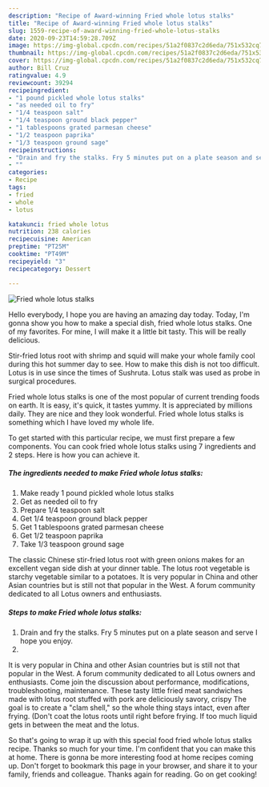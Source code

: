 ```yaml
---
description: "Recipe of Award-winning Fried whole lotus stalks"
title: "Recipe of Award-winning Fried whole lotus stalks"
slug: 1559-recipe-of-award-winning-fried-whole-lotus-stalks
date: 2020-09-23T14:59:28.709Z
image: https://img-global.cpcdn.com/recipes/51a2f0837c2d6eda/751x532cq70/fried-whole-lotus-stalks-recipe-main-photo.jpg
thumbnail: https://img-global.cpcdn.com/recipes/51a2f0837c2d6eda/751x532cq70/fried-whole-lotus-stalks-recipe-main-photo.jpg
cover: https://img-global.cpcdn.com/recipes/51a2f0837c2d6eda/751x532cq70/fried-whole-lotus-stalks-recipe-main-photo.jpg
author: Bill Cruz
ratingvalue: 4.9
reviewcount: 39294
recipeingredient:
- "1 pound pickled whole lotus stalks"
- "as needed oil to fry"
- "1/4 teaspoon salt"
- "1/4 teaspoon ground black pepper"
- "1 tablespoons grated parmesan cheese"
- "1/2 teaspoon paprika"
- "1/3 teaspoon ground sage"
recipeinstructions:
- "Drain and fry the stalks. Fry 5 minutes put on a plate season and serve I hope you enjoy."
- ""
categories:
- Recipe
tags:
- fried
- whole
- lotus

katakunci: fried whole lotus 
nutrition: 238 calories
recipecuisine: American
preptime: "PT25M"
cooktime: "PT49M"
recipeyield: "3"
recipecategory: Dessert

---
```



![Fried whole lotus stalks](https://img-global.cpcdn.com/recipes/51a2f0837c2d6eda/751x532cq70/fried-whole-lotus-stalks-recipe-main-photo.jpg)

Hello everybody, I hope you are having an amazing day today. Today, I'm gonna show you how to make a special dish, fried whole lotus stalks. One of my favorites. For mine, I will make it a little bit tasty. This will be really delicious.

Stir-fried lotus root with shrimp and squid will make your whole family cool during this hot summer day to see. How to make this dish is not too difficult. Lotus is in use since the times of Sushruta. Lotus stalk was used as probe in surgical procedures.

Fried whole lotus stalks is one of the most popular of current trending foods on earth. It is easy, it's quick, it tastes yummy. It is appreciated by millions daily. They are nice and they look wonderful. Fried whole lotus stalks is something which I have loved my whole life.


To get started with this particular recipe, we must first prepare a few components. You can cook fried whole lotus stalks using 7 ingredients and 2 steps. Here is how you can achieve it.

<!--inarticleads1-->

##### The ingredients needed to make Fried whole lotus stalks:

1. Make ready 1 pound pickled whole lotus stalks
1. Get as needed oil to fry
1. Prepare 1/4 teaspoon salt
1. Get 1/4 teaspoon ground black pepper
1. Get 1 tablespoons grated parmesan cheese
1. Get 1/2 teaspoon paprika
1. Take 1/3 teaspoon ground sage


The classic Chinese stir-fried lotus root with green onions makes for an excellent vegan side dish at your dinner table. The lotus root vegetable is starchy vegetable similar to a potatoes. It is very popular in China and other Asian countries but is still not that popular in the West. A forum community dedicated to all Lotus owners and enthusiasts. 

<!--inarticleads2-->

##### Steps to make Fried whole lotus stalks:

1. Drain and fry the stalks. Fry 5 minutes put on a plate season and serve I hope you enjoy.
1. 


It is very popular in China and other Asian countries but is still not that popular in the West. A forum community dedicated to all Lotus owners and enthusiasts. Come join the discussion about performance, modifications, troubleshooting, maintenance. These tasty little fried meat sandwiches made with lotus root stuffed with pork are deliciously savory, crispy The goal is to create a &#34;clam shell,&#34; so the whole thing stays intact, even after frying. (Don&#39;t coat the lotus roots until right before frying. If too much liquid gets in between the meat and the lotus. 

So that's going to wrap it up with this special food fried whole lotus stalks recipe. Thanks so much for your time. I'm confident that you can make this at home. There is gonna be more interesting food at home recipes coming up. Don't forget to bookmark this page in your browser, and share it to your family, friends and colleague. Thanks again for reading. Go on get cooking!
